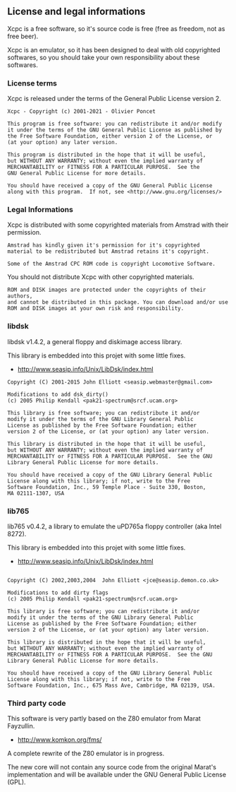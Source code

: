 ## License and legal informations

Xcpc is a free software, so it's source code is free (free as freedom, not as free beer).

Xcpc is an emulator, so it has been designed to deal with old copyrighted softwares, so you should take your own responsibility about these softwares.

### License terms

Xcpc is released under the terms of the General Public License version 2.

```
Xcpc - Copyright (c) 2001-2021 - Olivier Poncet

This program is free software: you can redistribute it and/or modify
it under the terms of the GNU General Public License as published by
the Free Software Foundation, either version 2 of the License, or
(at your option) any later version.

This program is distributed in the hope that it will be useful,
but WITHOUT ANY WARRANTY; without even the implied warranty of
MERCHANTABILITY or FITNESS FOR A PARTICULAR PURPOSE.  See the
GNU General Public License for more details.

You should have received a copy of the GNU General Public License
along with this program.  If not, see <http://www.gnu.org/licenses/>
```

### Legal Informations

Xcpc is distributed with some copyrighted materials from Amstrad with their permission.

```
Amstrad has kindly given it's permission for it's copyrighted
material to be redistributed but Amstrad retains it's copyright.

Some of the Amstrad CPC ROM code is copyright Locomotive Software.
```

You should not distribute Xcpc with other copyrighted materials.

```
ROM and DISK images are protected under the copyrights of their authors,
and cannot be distributed in this package. You can download and/or use
ROM and DISK images at your own risk and responsibility.
```

### libdsk

libdsk v1.4.2, a general floppy and diskimage access library.

This library is embedded into this projet with some little fixes.

  - http://www.seasip.info/Unix/LibDsk/index.html

```
Copyright (C) 2001-2015 John Elliott <seasip.webmaster@gmail.com>

Modifications to add dsk_dirty()
(c) 2005 Philip Kendall <pak21-spectrum@srcf.ucam.org>

This library is free software; you can redistribute it and/or
modify it under the terms of the GNU Library General Public
License as published by the Free Software Foundation; either
version 2 of the License, or (at your option) any later version.

This library is distributed in the hope that it will be useful,
but WITHOUT ANY WARRANTY; without even the implied warranty of
MERCHANTABILITY or FITNESS FOR A PARTICULAR PURPOSE.  See the GNU
Library General Public License for more details.

You should have received a copy of the GNU Library General Public
License along with this library; if not, write to the Free
Software Foundation, Inc., 59 Temple Place - Suite 330, Boston,
MA 02111-1307, USA
```

### lib765

lib765 v0.4.2, a library to emulate the uPD765a floppy controller (aka Intel 8272).

This library is embedded into this projet with some little fixes.

  - http://www.seasip.info/Unix/LibDsk/index.html

```

Copyright (C) 2002,2003,2004  John Elliott <jce@seasip.demon.co.uk>

Modifications to add dirty flags
(c) 2005 Philip Kendall <pak21-spectrum@srcf.ucam.org>

This library is free software; you can redistribute it and/or
modify it under the terms of the GNU Library General Public
License as published by the Free Software Foundation; either
version 2 of the License, or (at your option) any later version.

This library is distributed in the hope that it will be useful,
but WITHOUT ANY WARRANTY; without even the implied warranty of
MERCHANTABILITY or FITNESS FOR A PARTICULAR PURPOSE.  See the GNU
Library General Public License for more details.

You should have received a copy of the GNU Library General Public
License along with this library; if not, write to the Free
Software Foundation, Inc., 675 Mass Ave, Cambridge, MA 02139, USA.
```

### Third party code

This software is very partly based on the Z80 emulator from Marat Fayzullin.

  - http://www.komkon.org/fms/

A complete rewrite of the Z80 emulator is in progress.

The new core will not contain any source code from the original Marat's implementation and will be available under the GNU General Public License (GPL).
